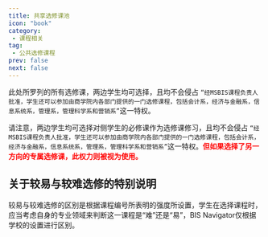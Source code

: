 ```yaml
---
title: 共享选修课池
icon: "book"
category:
 - 课程相关
tag:
 - 公共选修课程
prev: false
next: false
---
```



此处所罗列的所有选修课，两边学生均可选择，且均不会侵占 `“经MSBIS课程负责人批准，学生还可以参加由商学院内各部门提供的一门选修课程，包括会计系，经济与金融系，信息系统系，管理系，管理科学系和营销系”`这一特权。

请注意，两边学生均可选择对侧学生的必修课作为选修课修习，且均不会侵占 `“经MSBIS课程负责人批准，学生还可以参加由商学院内各部门提供的一门选修课程，包括会计系，经济与金融系，信息系统系，管理系，管理科学系和营销系”`这一特权。**<font color='red'>但如果选择了另一方向的专属选修课，此权力则被视为使用。</font>**

## 关于较易与较难选修的特别说明

较易与较难选修的区别是根据课程编号所表明的强度所设置，学生在选择课程时，应当考虑自身的专业领域来判断这一课程是“难”还是“易”，BIS Navigator仅根据学校的设置进行区别。
